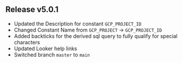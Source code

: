 ## Release v5.0.1

*  Updated the Description for constant `GCP_PROJECT_ID`
*  Changed Constant Name from `GCP_PROJECT` -> `GCP_PROJECT_ID`
*  Added backticks for the derived sql query to fully qualify for special characters
*  Updated Looker help links
*  Switched branch `master` to `main`

